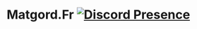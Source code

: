 # Matgord.Fr  [![Discord Presence](https://lanyard-profile-readme.vercel.app/api/711533499806515220)](https://discord.com/users/711533499806515220)

